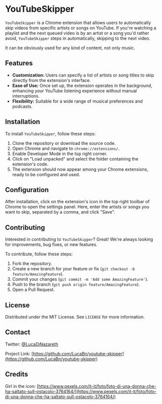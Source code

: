 # YouTubeSkipper

`YouTubeSkipper` is a Chrome extension that allows users to automatically skip videos from specific artists or songs on YouTube. If you're watching a playlist and the next queued video is by an artist or a song you'd rather avoid, `YouTubeSkipper` steps in automatically, skipping to the next video.

It can be obviously used for any kind of content, not only music.

## Features

- **Customization:** Users can specify a list of artists or song titles to skip directly from the extension's interface.
- **Ease of Use:** Once set up, the extension operates in the background, enhancing your YouTube listening experience without manual interruptions.
- **Flexibility:** Suitable for a wide range of musical preferences and podcasts.

## Installation

To install `YouTubeSkipper`, follow these steps:

1. Clone the repository or download the source code.
2. Open Chrome and navigate to `chrome://extensions/`.
3. Enable Developer Mode in the top right corner.
4. Click on "Load unpacked" and select the folder containing the extension's code.
5. The extension should now appear among your Chrome extensions, ready to be configured and used.

## Configuration

After installation, click on the extension's icon in the top right toolbar of Chrome to open the settings panel. Here, enter the artists or songs you want to skip, separated by a comma, and click "Save".

## Contributing

Interested in contributing to `YouTubeSkipper`? Great! We're always looking for improvements, bug fixes, or new features.

To contribute, follow these steps:

1. Fork the repository.
2. Create a new branch for your feature or fix (`git checkout -b feature/AmazingFeature`).
3. Commit your changes (`git commit -m 'Add some AmazingFeature'`).
4. Push to the branch (`git push origin feature/AmazingFeature`).
5. Open a Pull Request.

## License

Distributed under the MIT License. See `LICENSE` for more information.

## Contact

Twitter: [@LucaDiNazareth](https://twitter.com/LucaDiNazareth)

Project Link: [https://github.com/LucaBn/youtube-skipper](https://github.com/LucaBn/youtube-skipper)

## Credits

Girl in the icon: [https://www.pexels.com/it-it/foto/foto-di-una-donna-che-ha-saltato-sull-ostacolo-3764164/](https://www.pexels.com/it-it/foto/foto-di-una-donna-che-ha-saltato-sull-ostacolo-3764164/)
